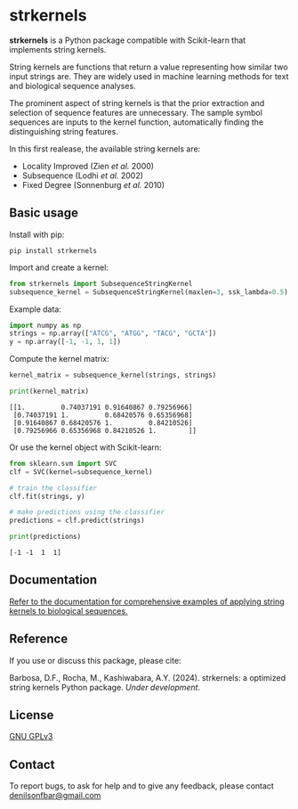 strkernels
=======
**strkernels** is a Python package compatible with Scikit-learn that implements string kernels.

String kernels are functions that return a value representing how similar two input strings are. They are widely used in machine learning methods for text and biological sequence analyses.

The prominent aspect of string kernels is that the prior extraction and selection of sequence features are unnecessary. The sample symbol sequences are inputs to the kernel function, automatically finding the distinguishing string features.

In this first realease, the available string kernels are:
- Locality Improved (Zien *et al.* 2000)
- Subsequence (Lodhi *et al.* 2002)
- Fixed Degree (Sonnenburg *et al.* 2010)


## Basic usage

Install with pip:
```
pip install strkernels
```

Import and create a kernel:
```python
from strkernels import SubsequenceStringKernel
subsequence_kernel = SubsequenceStringKernel(maxlen=3, ssk_lambda=0.5)
```

Example data:
```python
import numpy as np
strings = np.array(["ATCG", "ATGG", "TACG", "GCTA"])
y = np.array([-1, -1, 1, 1])
```

Compute the kernel matrix:
```python
kernel_matrix = subsequence_kernel(strings, strings)

print(kernel_matrix)
```
```
[[1.         0.74037191 0.91640867 0.79256966]
 [0.74037191 1.         0.68420576 0.65356968]
 [0.91640867 0.68420576 1.         0.84210526]
 [0.79256966 0.65356968 0.84210526 1.        ]]
```

Or use the kernel object with Scikit-learn:
```python
from sklearn.svm import SVC
clf = SVC(kernel=subsequence_kernel)

# train the classifier
clf.fit(strings, y)

# make predictions using the classifier
predictions = clf.predict(strings)

print(predictions)
```

```
[-1 -1  1  1]
```


## Documentation

[Refer to the documentation for comprehensive examples of applying string kernels to biological sequences.](https://github.com/denilsonfbar/strkernels/tree/main/docs)

## Reference

If you use or discuss this package, please cite:

Barbosa, D.F., Rocha, M., Kashiwabara, A.Y. (2024). strkernels: a optimized string kernels Python package. *Under development*. 

## License

[GNU GPLv3](https://www.gnu.org/licenses/gpl-3.0.html)


## Contact

To report bugs, to ask for help and to give any feedback, please contact denilsonfbar@gmail.com
